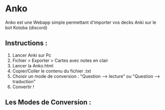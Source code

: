 # Anko
Anko est une Webapp simple permettant d'importer vos decks Anki sur le bot Kotoba (discord)

Instructions :
--------------
1) Lancer Anki sur Pc
2) Fichier > Exporter > Cartes avec notes en clair
3) Lancer la Anko.html
4) Copier/Coller le contenu du fichier .txt
5) Choisir un mode de conversion : "Question --> lecture" ou "Question --> traduction"
6) Convertir !

Les Modes de Conversion :
-------------------------
